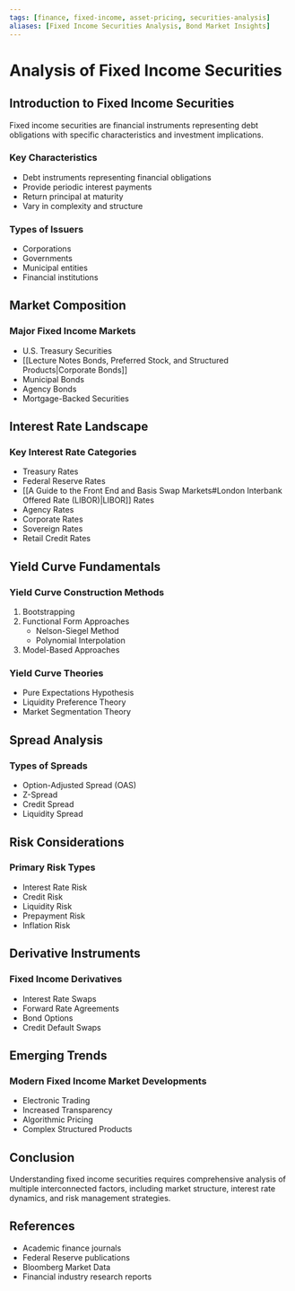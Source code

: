 ```yaml
---
tags: [finance, fixed-income, asset-pricing, securities-analysis]
aliases: [Fixed Income Securities Analysis, Bond Market Insights]
---
```

# Analysis of Fixed Income Securities

## Introduction to Fixed Income Securities

Fixed income securities are financial instruments representing debt obligations with specific characteristics and investment implications.

### Key Characteristics
- Debt instruments representing financial obligations
- Provide periodic interest payments
- Return principal at maturity
- Vary in complexity and structure

### Types of Issuers
- Corporations
- Governments
- Municipal entities
- Financial institutions

## Market Composition

### Major Fixed Income Markets
- U.S. Treasury Securities
- [[Lecture Notes Bonds, Preferred Stock, and Structured Products|Corporate Bonds]]
- Municipal Bonds
- Agency Bonds
- Mortgage-Backed Securities

## Interest Rate Landscape

### Key Interest Rate Categories
- Treasury Rates
- Federal Reserve Rates
- [[A Guide to the Front End and Basis Swap Markets#London Interbank Offered Rate (LIBOR)|LIBOR]] Rates
- Agency Rates
- Corporate Rates
- Sovereign Rates
- Retail Credit Rates

## Yield Curve Fundamentals

### Yield Curve Construction Methods
1. Bootstrapping
2. Functional Form Approaches
   - Nelson-Siegel Method
   - Polynomial Interpolation
3. Model-Based Approaches

### Yield Curve Theories
- Pure Expectations Hypothesis
- Liquidity Preference Theory
- Market Segmentation Theory

## Spread Analysis

### Types of Spreads
- Option-Adjusted Spread (OAS)
- Z-Spread
- Credit Spread
- Liquidity Spread

## Risk Considerations

### Primary Risk Types
- Interest Rate Risk
- Credit Risk
- Liquidity Risk
- Prepayment Risk
- Inflation Risk

## Derivative Instruments

### Fixed Income Derivatives
- Interest Rate Swaps
- Forward Rate Agreements
- Bond Options
- Credit Default Swaps

## Emerging Trends

### Modern Fixed Income Market Developments
- Electronic Trading
- Increased Transparency
- Algorithmic Pricing
- Complex Structured Products

## Conclusion

Understanding fixed income securities requires comprehensive analysis of multiple interconnected factors, including market structure, interest rate dynamics, and risk management strategies.

## References
- Academic finance journals
- Federal Reserve publications
- Bloomberg Market Data
- Financial industry research reports